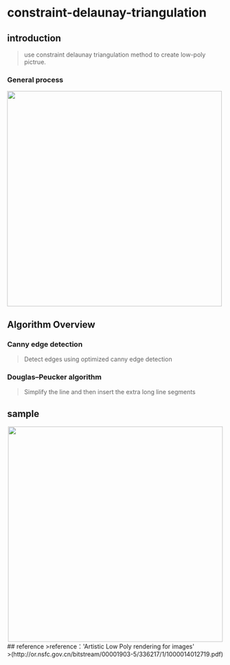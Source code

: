 # constraint-delaunay-triangulation
## introduction
>use constraint delaunay triangulation method to create low-poly pictrue.<br>
### General process
<img src="https://github.com/Tiantian-kaixin/constraint-delaunay-triangulation.js/raw/master/sample/progress.png"  width="500"/><br>
## Algorithm Overview
### Canny edge detection
>Detect edges using optimized canny edge detection
### Douglas–Peucker algorithm
>Simplify the line and then insert the extra long line segments

## sample
<div align=center><img src="https://github.com/Tiantian-kaixin/constraint-delaunay-triangulation.js/raw/master/sample/result.png" width="500" /><br></div>
## reference
>reference：'Artistic Low Poly rendering for images'<br>
>(http://or.nsfc.gov.cn/bitstream/00001903-5/336217/1/1000014012719.pdf)
